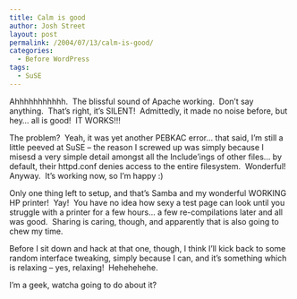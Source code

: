 ```yaml
---
title: Calm is good
author: Josh Street
layout: post
permalink: /2004/07/13/calm-is-good/
categories:
  - Before WordPress
tags:
  - SuSE
---
```

Ahhhhhhhhhhh.&nbsp; The blissful sound of Apache working.&nbsp; Don&#8217;t say anything.&nbsp; That&#8217;s right, it&#8217;s SILENT!&nbsp; Admittedly, it made no noise before, but hey&#8230; all is good!&nbsp; IT WORKS!!!

The problem?&nbsp; Yeah, it was yet another PEBKAC error&#8230; that said, I&#8217;m still a little peeved at SuSE &#8211; the reason I screwed up was simply because I misesd a very simple detail amongst all the Include&#8217;ings of other files&#8230; by default, their httpd.conf denies access to the entire filesystem.&nbsp; Wonderful!&nbsp; Anyway.&nbsp; It&#8217;s working now, so I&#8217;m happy :)

Only one thing left to setup, and that&#8217;s Samba and my wonderful WORKING HP printer!&nbsp; Yay!&nbsp; You have no idea how sexy a test page can look until you struggle with a printer for a few hours&#8230; a few re-compilations later and all was good.&nbsp; Sharing is caring, though, and apparently that is also going to chew my time.

Before I sit down and hack at that one, though, I think I&#8217;ll kick back to some random interface tweaking, simply because I can, and it&#8217;s something which is relaxing &#8211; yes, relaxing!&nbsp; Hehehehehe.

I&#8217;m a geek, watcha going to do about it?